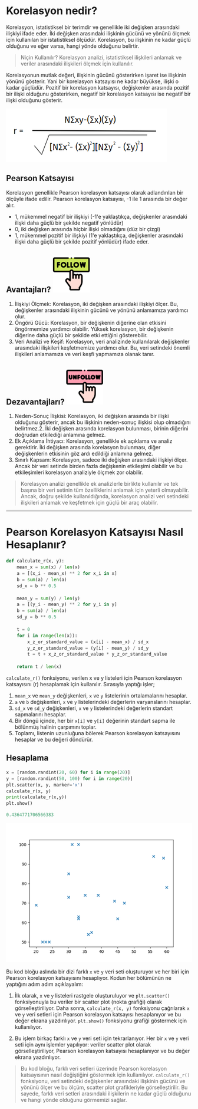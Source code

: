 # Korelasyon nedir?
Korelasyon, istatistiksel bir terimdir ve genellikle iki değişken arasındaki ilişkiyi ifade eder. İki değişken arasındaki ilişkinin gücünü ve yönünü ölçmek için kullanılan bir istatistiksel ölçüdür. Korelasyon, bu ilişkinin ne kadar güçlü olduğunu ve eğer varsa, hangi yönde olduğunu belirtir.

>Niçin Kullanılır?
>Korelasyon analizi, istatistiksel ilişkileri anlamak ve veriler arasındaki ilişkileri ölçmek için kullanılır.

Korelasyonun mutlak değeri, ilişkinin gücünü gösterirken işaret ise ilişkinin yönünü gösterir. Yani bir korelasyon katsayısı ne kadar büyükse, ilişki o kadar güçlüdür. Pozitif bir korelasyon katsayısı, değişkenler arasında pozitif bir ilişki olduğunu gösterirken, negatif bir korelasyon katsayısı ise negatif bir ilişki olduğunu gösterir.

<img src="/pearson-formula.png" alt="Pearson"/>

## Pearson Katsayısı
Korelasyon genellikle Pearson korelasyon katsayısı olarak adlandırılan bir ölçüyle ifade edilir. Pearson korelasyon katsayısı, -1 ile 1 arasında bir değer alır.

* 1, mükemmel negatif bir ilişkiyi (-1'e yaklaştıkça, değişkenler arasındaki ilişki daha güçlü bir şekilde negatif yönlüdür)
* 0, iki değişken arasında hiçbir ilişki olmadığını (düz bir çizgi)
* 1, mükemmel pozitif bir ilişkiyi (1'e yaklaştıkça, değişkenler arasındaki ilişki daha güçlü bir şekilde pozitif yönlüdür) ifade eder.

## Avantajları? <img src="/follow.png" alt="advantage" style="height:100px; width:100px;"/>
1. İlişkiyi Ölçmek: Korelasyon, iki değişken arasındaki ilişkiyi ölçer. Bu, değişkenler arasındaki ilişkinin gücünü ve yönünü anlamamıza yardımcı olur. 
2. Öngörü Gücü: Korelasyon, bir değişkenin diğerine olan etkisini öngörmemize yardımcı olabilir. Yüksek korelasyon, bir değişkenin diğerine daha güçlü bir şekilde etki ettiğini gösterebilir.
3. Veri Analizi ve Keşif: Korelasyon, veri analizinde kullanılarak değişkenler arasındaki ilişkileri keşfetmemize yardımcı olur. Bu, veri setindeki önemli ilişkileri anlamamıza ve veri keşfi yapmamıza olanak tanır.

## Dezavantajları? <img src="/unfollow.png" alt="disadvantage" style="height:100px; width:100px;"/>
1. Neden-Sonuç İlişkisi: Korelasyon, iki değişken arasında bir ilişki olduğunu gösterir, ancak bu ilişkinin neden-sonuç ilişkisi olup olmadığını belirtmez.2. İki değişken arasında korelasyon bulunması, birinin diğerini doğrudan etkilediği anlamına gelmez.
3. Ek Açıklama İhtiyacı: Korelasyon, genellikle ek açıklama ve analiz gerektirir. İki değişken arasında korelasyon bulunması, diğer değişkenlerin etkisinin  göz ardı edildiği anlamına gelmez.
4. Sınırlı Kapsam: Korelasyon, sadece iki değişken arasındaki ilişkiyi ölçer. Ancak bir veri setinde birden fazla değişkenin etkileşimi olabilir ve bu etkileşimleri korelasyon analiziyle ölçmek zor olabilir.

>Korelasyon analizi genellikle ek analizlerle birlikte kullanılır ve tek başına bir veri setinin tüm özelliklerini anlamak için yeterli olmayabilir. Ancak, doğru şekilde kullanıldığında, korelasyon analizi veri setindeki ilişkileri anlamak ve keşfetmek için güçlü bir araç olabilir.

---

# Pearson Korelasyon Katsayısı Nasıl Hesaplanır?

```Python
def calculate_r(x, y):
    mean_x = sum(x) / len(x)
    a = [(x_i - mean_x) ** 2 for x_i in x]
    b = sum(a) / len(a)
    sd_x = b ** 0.5

    mean_y = sum(y) / len(y)
    a = [(y_i - mean_y) ** 2 for y_i in y]
    b = sum(a) / len(a)
    sd_y = b ** 0.5

    t = 0
    for i in range(len(x)):
        x_z_or_standard_value = (x[i] - mean_x) / sd_x
        y_z_or_standard_value = (y[i] - mean_y) / sd_y
        t = t + x_z_or_standard_value * y_z_or_standard_value

    return t / len(x)
```

`calculate_r()` fonksiyonu, verilen x ve y listeleri için Pearson korelasyon katsayısını (r) hesaplamak için kullanılır. Sırasıyla yaptığı işler;
1. `mean_x` ve `mean_y` değişkenleri, `x` ve `y` listelerinin ortalamalarını hesaplar.
2. `a` ve `b` değişkenleri, `x` ve `y` listelerindeki değerlerin varyanslarını hesaplar.
3. `sd_x` ve `sd_y` değişkenleri, `x` ve `y` listelerindeki değerlerin standart sapmalarını hesaplar.
4. Bir döngü içinde, her bir `x[i]` ve `y[i]` değerinin standart sapma ile bölünmüş halinin çarpımını toplar.
5. Toplamı, listenin uzunluğuna bölerek Pearson korelasyon katsayısını hesaplar ve bu değeri döndürür.

## Hesaplama

```Python
x = [random.randint(20, 60) for i in range(20)]
y = [random.randint(50, 100) for i in range(20)]
plt.scatter(x, y, marker='x')
calculate_r(x, y)
print(calculate_r(x,y))
plt.show()
```
```Python
0.4364771706566383
```

<img src="/cıktı.png" alt="Print func"/>

Bu kod bloğu aslında bir dizi farklı `x` ve `y` veri seti oluşturuyor ve her biri için Pearson korelasyon katsayısını hesaplıyor. Kodun her bölümünün ne yaptığını adım adım açıklayalım:

1. İlk olarak, `x` ve `y` listeleri rastgele oluşturuluyor ve `plt.scatter()` fonksiyonuyla bu veriler bir scatter plot (nokta grafiği) olarak görselleştiriliyor. Daha sonra, `calculate_r(x, y)` fonksiyonu çağrılarak `x` ve `y` veri setleri için Pearson korelasyon katsayısı hesaplanıyor ve bu değer ekrana yazdırılıyor. `plt.show()` fonksiyonu grafiği göstermek için kullanılıyor.

2. Bu işlem birkaç farklı `x` ve `y` veri seti için tekrarlanıyor. Her bir `x` ve `y` veri seti için aynı işlemler yapılıyor: veriler scatter plot olarak görselleştiriliyor, Pearson korelasyon katsayısı hesaplanıyor ve bu değer ekrana yazdırılıyor.

>Bu kod bloğu, farklı veri setleri üzerinde Pearson korelasyon katsayısının nasıl değiştiğini göstermek için kullanılıyor. `calculate_r()` fonksiyonu, veri setindeki değişkenler arasındaki ilişkinin gücünü ve yönünü ölçer ve bu ölçüm, scatter plot grafikleriyle görselleştirilir. Bu sayede, farklı veri setleri arasındaki ilişkilerin ne kadar güçlü olduğunu ve hangi yönde olduğunu görmemizi sağlar.